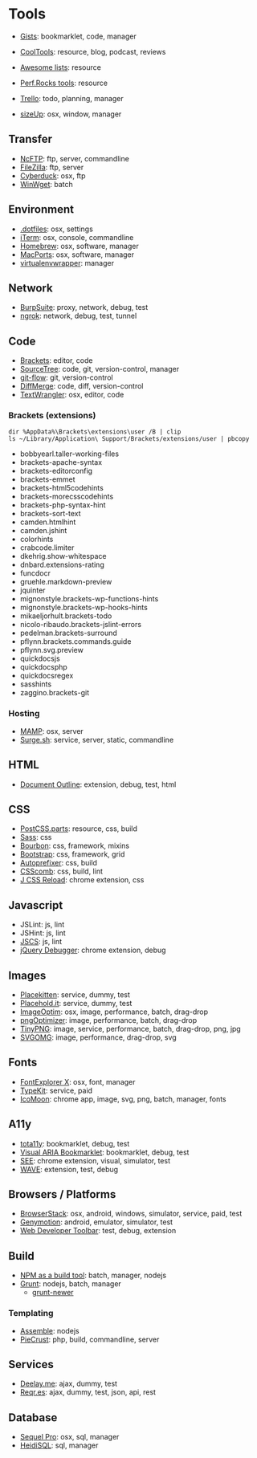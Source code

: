 Tools
=====

- [Gists](https://gist.github.com/elwinschmitz/): bookmarklet, code, manager

- [CoolTools](http://kk.org/cooltools/): resource, blog, podcast, reviews
- [Awesome lists](https://github.com/sindresorhus/awesome): resource
- [Perf.Rocks tools](http://perf.rocks/tools/): resource

- [Trello](https://trello.com/): todo, planning, manager
- [sizeUp](http://www.irradiatedsoftware.com/sizeup/): osx, window, manager


## Transfer
- [NcFTP](http://www.ncftp.com/): ftp, server, commandline
- [FileZilla](https://filezilla-project.org/): ftp, server
- [Cyberduck](https://cyberduck.io/): osx, ftp
- [WinWget](http://portableapps.com/apps/internet/winwget_portable): batch


## Environment
- [.dotfiles](https://dotfiles.github.io/): osx, settings
- [iTerm](http://iterm2.com/): osx, console, commandline
- [Homebrew](http://brew.sh/): osx, software, manager
- [MacPorts](https://www.macports.org/): osx, software, manager
- [virtualenvwrapper](http://virtualenvwrapper.readthedocs.org/): manager


## Network
- [BurpSuite](http://portswigger.net/burp/): proxy, network, debug, test
- [ngrok](https://ngrok.com/): network, debug, test, tunnel


## Code
- [Brackets](http://brackets.io/): editor, code
- [SourceTree](http://www.sourcetreeapp.com/): code, git, version-control, manager
- [git-flow](https://github.com/nvie/gitflow): git, version-control
- [DiffMerge](https://sourcegear.com/diffmerge/): code, diff, version-control
- [TextWrangler](http://www.barebones.com/products/textwrangler/): osx, editor, code


### Brackets (extensions)
    dir %AppData%\Brackets\extensions\user /B | clip
    ls ~/Library/Application\ Support/Brackets/extensions/user | pbcopy
- bobbyearl.taller-working-files
- brackets-apache-syntax
- brackets-editorconfig
- brackets-emmet
- brackets-html5codehints
- brackets-morecsscodehints
- brackets-php-syntax-hint
- brackets-sort-text
- camden.htmlhint
- camden.jshint
- colorhints
- crabcode.limiter
- dkehrig.show-whitespace
- dnbard.extensions-rating
- funcdocr
- gruehle.markdown-preview
- jquinter
- mignonstyle.brackets-wp-functions-hints
- mignonstyle.brackets-wp-hooks-hints
- mikaeljorhult.brackets-todo
- nicolo-ribaudo.brackets-jslint-errors
- pedelman.brackets-surround
- pflynn.brackets.commands.guide
- pflynn.svg.preview
- quickdocsjs
- quickdocsphp
- quickdocsregex
- sasshints
- zaggino.brackets-git


### Hosting
- [MAMP](http://www.mamp.info/en/): osx, server
- [Surge.sh](http://surge.sh/): service, server, static, commandline


## HTML
- [Document Outline](https://h5o.github.io/): extension, debug, test, html


## CSS
- [PostCSS.parts](http://postcss.parts/): resource, css, build
- [Sass](http://sass-lang.com/): css
- [Bourbon](http://bourbon.io/): css, framework, mixins
- [Bootstrap](http://getbootstrap.com/): css, framework, grid
- [Autoprefixer](https://github.com/postcss/autoprefixer): css, build
- [CSScomb](http://csscomb.com/): css, build, lint
- [J CSS Reload](https://github.com/jslayer/css-reload): chrome extension, css


## Javascript
- JSLint: js, lint
- JSHint: js, lint
- [JSCS](https://www.npmjs.com/package/jscs): js, lint
- [jQuery Debugger](https://chrome.google.com/webstore/detail/jquery-debugger/dbhhnnnpaeobfddmlalhnehgclcmjimi): chrome extension, debug


## Images
- [Placekitten](http://placekitten.com/): service, dummy, test
- [Placehold.it](http://placehold.it/): service, dummy, test
- [ImageOptim](https://imageoptim.com/): osx, image, performance, batch, drag-drop
- [pngOptimizer](http://psydk.org/pngoptimizer): image, performance, batch, drag-drop
- [TinyPNG](https://tinypng.com/): image, service, performance, batch, drag-drop, png, jpg
- [SVGOMG](https://jakearchibald.github.io/svgomg/): image, performance, drag-drop, svg


## Fonts
- [FontExplorer X](http://www.fontexplorerx.com/): osx, font, manager
- [TypeKit](https://typekit.com/): service, paid
- [IcoMoon](http://icomoon.io/): chrome app, image, svg, png, batch, manager, fonts


## A11y
- [tota11y](http://khan.github.io/tota11y/): bookmarklet, debug, test
- [Visual ARIA Bookmarklet](http://whatsock.com/training/matrices/visual-aria.htm): bookmarklet, debug, test
- [SEE](https://chrome.google.com/webstore/detail/see/dkihcccbkkakkbpikjmpnbamkgbjfdcn): chrome extension, visual, simulator, test
- [WAVE](http://wave.webaim.org/): extension, test, debug


## Browsers / Platforms
- [BrowserStack](http://www.browserstack.com/): osx, android, windows, simulator, service, paid, test
- [Genymotion](http://www.genymotion.com/features/): android, emulator, simulator, test
- [Web Developer Toolbar](http://chrispederick.com/work/web-developer/): test, debug, extension


## Build
- [NPM as a build tool](http://blog.keithcirkel.co.uk/how-to-use-npm-as-a-build-tool/): batch, manager, nodejs
- [Grunt](http://gruntjs.com/): nodejs, batch, manager
  - [grunt-newer](https://www.npmjs.com/package/grunt-newer)


### Templating
- [Assemble](http://assemble.io/): nodejs
- [PieCrust](https://github.com/ludovicchabant/PieCrust): php, build, commandline, server


## Services
- [Deelay.me](http://www.deelay.me/): ajax, dummy, test
- [Reqr.es](http://reqr.es/): ajax, dummy, test, json, api, rest


## Database
- [Sequel Pro](http://www.sequelpro.com/): osx, sql, manager
- [HeidiSQL](http://www.heidisql.com/): sql, manager
